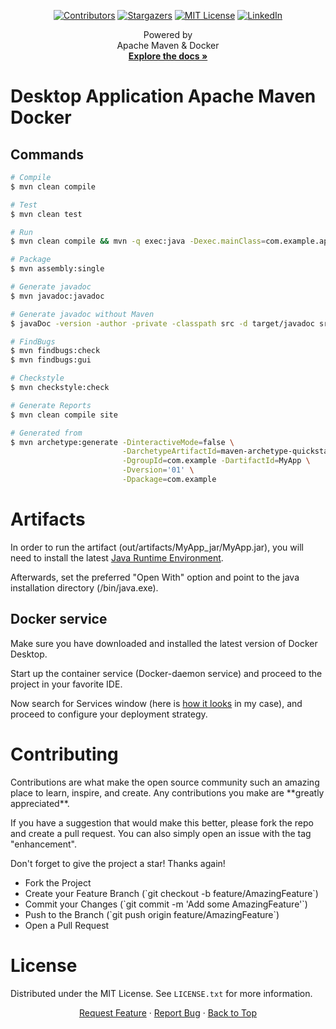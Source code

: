 <!--
    Author: Jimpad
    Date: 20/10/2022
 >

<!-- begin:ProjectShields -->
<!--
    I'm using markdown "reference style" links for readability.
    Reference links are enclosed in brackets [ ] instead of parentheses ( ).
    See the bottom of this document for the declaration of the reference variables
    for contributors-url, forks-url, etc. This is an optional, concise syntax you may use.
    https://www.markdownguide.org/basic-syntax/#reference-style-links
-->
<div align="center">
  <!-- begin:Icons-->
  
  [![Contributors][contributors-shield]][contributors-url]
  [![Stargazers][stars-shield]][stars-url]
  [![MIT License][license-shield]][license-url]
  [![LinkedIn][linkedin-shield]][linkedin-url]
  
  <!-- end:Icons-->
  
  <!-- begin:ShortDescription -->
  <p align="center">
    Powered by   
    <br>
    Apache Maven & Docker
    <br>
    <a href="https://github.com/Jimpad/desktop-app-apache-maven-docker"><strong>Explore the docs »</strong></a>
  </p>
  <!-- end:ShortDescription -->
</div>
<!-- end:ProjectShields -->

# Desktop Application Apache Maven Docker

## Commands
```bash
# Compile
$ mvn clean compile

# Test
$ mvn clean test

# Run
$ mvn clean compile && mvn -q exec:java -Dexec.mainClass=com.example.app.AppDriver -Djava.util.logging.config.file=src/main/resources/logging.properties

# Package
$ mvn assembly:single

# Generate javadoc
$ mvn javadoc:javadoc

# Generate javadoc without Maven
$ javaDoc -version -author -private -classpath src -d target/javadoc src/main/java/com/example/**/*.java

# FindBugs
$ mvn findbugs:check
$ mvn findbugs:gui

# Checkstyle
$ mvn checkstyle:check

# Generate Reports
$ mvn clean compile site

# Generated from
$ mvn archetype:generate -DinteractiveMode=false \
                         -DarchetypeArtifactId=maven-archetype-quickstart \
                         -DgroupId=com.example -DartifactId=MyApp \
                         -Dversion='01' \
                         -Dpackage=com.example
```

# Artifacts

In order to run the artifact (out/artifacts/MyApp_jar/MyApp.jar), you will need to install the latest [Java Runtime Environment](https://www.java.com/en/download/).

Afterwards, set the preferred "Open With" option and point to the java installation directory (/bin/java.exe).

## Docker service

Make sure you have downloaded and installed the latest version of Docker Desktop.

Start up the container service (Docker-daemon service) and proceed to the project in your favorite IDE.

Now search for Services window (here is [how it looks](https://ibb.co/McMn08N) in my case), and proceed to configure your deployment strategy.

<!-- begin:Contributing -->
# Contributing

<p>Contributions are what make the open source community such an amazing place to learn, inspire, and create. Any contributions you make are **greatly appreciated**.</p>

<p>If you have a suggestion that would make this better, please fork the repo and create a pull request. You can also simply open an issue with the tag "enhancement".</p>
<p>Don't forget to give the project a star! Thanks again!</p>
<ul align="left">
  <li>
  Fork the Project
  </li>
  <li>
  Create your Feature Branch (`git checkout -b feature/AmazingFeature`)
  </li>
  <li>
  Commit your Changes (`git commit -m 'Add some AmazingFeature'`)
  </li>
  <li>
  Push to the Branch (`git push origin feature/AmazingFeature`)
  </li>
  <li>
  Open a Pull Request
  </li>
</ul>
<!-- end:Contributing-->

<!-- begin:License -->
# License

Distributed under the MIT License. See `LICENSE.txt` for more information.
<!-- end:License -->

<!-- begin:Footer -->
<div align="center">
    <a href="https://github.com/Jimpad/desktop-app-apache-maven-docker/issues">Request Feature</a>
    ·
    <a href="https://github.com/Jimpad/desktop-app-apache-maven-docker/issues">Report Bug</a>
    ·
    <a href="#readme-top">Back to Top</a>
</div>
<!-- end:Footer-->

<!-- MARKDOWN LINKS & IMAGES -->
<!-- https://www.markdownguide.org/basic-syntax/#reference-style-links -->

[contributors-shield]: https://img.shields.io/github/contributors/Jimpad/desktop-app-apache-maven-docker.svg?style=for-the-badge
[contributors-url]: https://github.com/Jimpad/desktop-app-apache-maven-docker/graphs/contributors
[forks-shield]: https://img.shields.io/github/forks/Jimpad/desktop-app-apache-maven-docker.svg?style=for-the-badge
[forks-url]: https://github.com/Jimpad/desktop-app-apache-maven-docker/network/members
[stars-shield]: https://img.shields.io/github/stars/Jimpad/desktop-app-apache-maven-docker.svg?style=for-the-badge
[stars-url]: https://github.com/Jimpad/desktop-app-apache-maven-docker/stargazers
[issues-shield]: https://img.shields.io/github/issues/Jimpad/desktop-app-apache-maven-docker.svg?style=for-the-badge
[issues-url]: https://github.com/Jimpad/desktop-app-apache-maven-docker/issues
[license-shield]: https://img.shields.io/github/license/Jimpad/desktop-app-apache-maven-docker.svg?style=for-the-badge
[license-url]: https://github.com/Jimpad/desktop-app-apache-maven-docker/blob/master/LICENSE.txt
[linkedin-shield]: https://img.shields.io/badge/-LinkedIn-black.svg?style=for-the-badge&logo=linkedin&colorB=555
[linkedin-url]: https://linkedin.com/in/Jimpad
